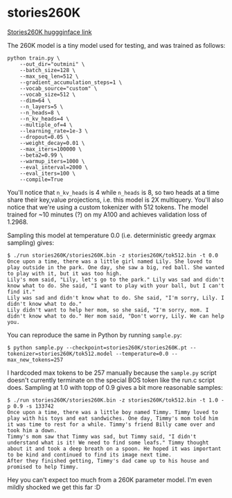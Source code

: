 # stories260K

[Stories260K huggginface link](https://huggingface.co/karpathy/tinyllamas)

The 260K model is a tiny model used for testing, and was trained as follows:

```
python train.py \
    --out_dir="outmini" \
    --batch_size=128 \
    --max_seq_len=512 \
    --gradient_accumulation_steps=1 \
    --vocab_source="custom" \
    --vocab_size=512 \
    --dim=64 \
    --n_layers=5 \
    --n_heads=8 \
    --n_kv_heads=4 \
    --multiple_of=4 \
    --learning_rate=1e-3 \
    --dropout=0.05 \
    --weight_decay=0.01 \
    --max_iters=100000 \
    --beta2=0.99 \
    --warmup_iters=1000 \
    --eval_interval=2000 \
    --eval_iters=100 \
    --compile=True
```



You'll notice that `n_kv_heads` is 4 while `n_heads` is 8, so two heads at a time share their key,value projections, i.e. this model is 2X multiquery. You'll also notice that we're using a custom tokenizer with 512 tokens. The model trained for ~10 minutes (?) on my A100 and achieves validation loss of 1.2968.

Sampling this model at temperature 0.0 (i.e. deterministic greedy argmax sampling) gives:

```
$ ./run stories260K/stories260K.bin -z stories260K/tok512.bin -t 0.0
Once upon a time, there was a little girl named Lily. She loved to play outside in the park. One day, she saw a big, red ball. She wanted to play with it, but it was too high.
Lily's mom said, "Lily, let's go to the park." Lily was sad and didn't know what to do. She said, "I want to play with your ball, but I can't find it."
Lily was sad and didn't know what to do. She said, "I'm sorry, Lily. I didn't know what to do."
Lily didn't want to help her mom, so she said, "I'm sorry, mom. I didn't know what to do." Her mom said, "Don't worry, Lily. We can help you.
```

You can reproduce the same in Python by running `sample.py`:

```
$ python sample.py --checkpoint=stories260K/stories260K.pt --tokenizer=stories260K/tok512.model --temperature=0.0 --max_new_tokens=257
```

I hardcoded max tokens to be 257 manually because the `sample.py` script doesn't currently terminate on the special BOS token like the run.c script does. Sampling at 1.0 with topp of 0.9 gives a bit more reasonable samples:

```
$ ./run stories260K/stories260K.bin -z stories260K/tok512.bin -t 1.0 -p 0.9 -s 133742
Once upon a time, there was a little boy named Timmy. Timmy loved to play with his toys and eat sandwiches. One day, Timmy's mom told him it was time to rest for a while. Timmy's friend Billy came over and took him a down.
Timmy's mom saw that Timmy was sad, but Timmy said, "I didn't understand what is it! We need to find some leafs." Timmy thought about it and took a deep breath on a spoon. He hoped it was important to be kind and continued to find its image next time.
After they finished getting, Timmy's dad came up to his house and promised to help Timmy.
```

Hey you can't expect too much from a 260K parameter model. I'm even mildly shocked we get this far :D
